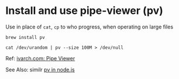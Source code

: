 # Install and use pipe-viewer (pv)

Use in place of `cat`, `cp` to who progress, when operating on large files

```
brew install pv
```

```
cat /dev/urandom | pv --size 100M > /dev/null
```

Ref: [ivarch.com: Pipe Viewer](http://www.ivarch.com/programs/pv.shtml)

See Also: similr [pv in node.js](https://github.com/roccomuso/pv)
